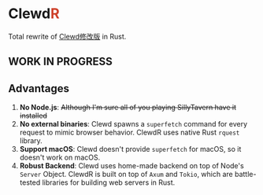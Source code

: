 # Clewd<span style="color:#CE422B">R</span>

Total rewrite of [Clewd修改版](https://github.com/teralomaniac/clewd) in Rust.

## **WORK IN PROGRESS**

## Advantages

1. **No Node.js**: ~~Although I'm sure all of you playing SillyTavern have it installed~~
2. **No external binaries**: Clewd spawns a `superfetch` command for every request to mimic browser behavior. ClewdR uses native Rust `rquest` library.
3. **Support macOS**: Clewd doesn't provide `superfetch` for macOS, so it doesn't work on macOS.
4. **Robust Backend**: Clewd uses home-made backend on top of Node's `Server` Object. ClewdR is built on top of `Axum` and `Tokio`, which are battle-tested libraries for building web servers in Rust.
